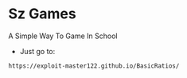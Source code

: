 # Sz Games
A Simple Way To Game In School
- Just go to:
```
https://exploit-master122.github.io/BasicRatios/
```
